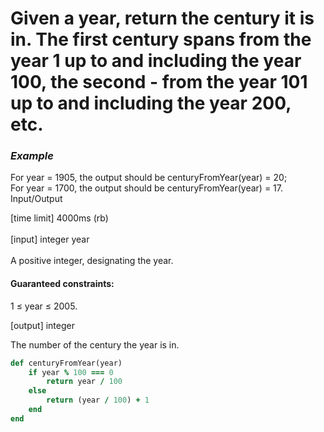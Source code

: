 # Given a year, return the century it is in. The first century spans from the year 1 up to and including the year 100, the second - from the year 101 up to and including the year 200, etc.

### _Example_

For year = 1905, the output should be
centuryFromYear(year) = 20;
<br>
For year = 1700, the output should be
centuryFromYear(year) = 17.
Input/Output

[time limit] 4000ms (rb)
<br><br>
[input] integer year
<br><br>
A positive integer, designating the year.

#### Guaranteed constraints:
1 ≤ year ≤ 2005.

[output] integer

The number of the century the year is in.

```ruby
def centuryFromYear(year)
    if year % 100 === 0
        return year / 100
    else
        return (year / 100) + 1
    end
end
````
